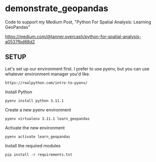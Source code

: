 # demonstrate_geopandas
Code to support my Medium Post, "Python For Spatial Analysis: Learning GeoPandas"

https://medium.com/@tanner.overcash/python-for-spatial-analysis-a0537fbd68d2

## SETUP ##
Let's set up our environment first. I prefer to use pyenv, but you can use whatever environment manager you'd like.

    https://realpython.com/intro-to-pyenv/

Install Python

    pyenv install python 3.11.1

Create a new pyenv environment

    pyenv virtualenv 3.11.1 learn_geopandas

Activate the new environment

    pyenv activate learn_geopandas

Install the required modules

    pip install -r requirements.txt

